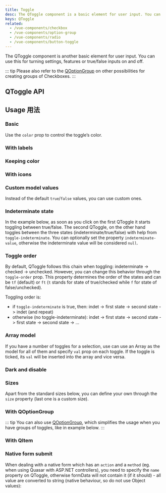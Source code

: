 ```yaml
---
title: Toggle
desc: The QToggle component is a basic element for user input. You can use it for turning settings, features or true/false inputs on and off.
keys: QToggle
related:
  - /vue-components/checkbox
  - /vue-components/option-group
  - /vue-components/radio
  - /vue-components/button-toggle
---
```

The QToggle component is another basic element for user input. You can use this for turning settings, features or true/false inputs on and off.

::: tip
Please also refer to the [QOptionGroup](/vue-components/option-group) on other possibilities for creating groups of Checkboxes.
:::

## QToggle API

<doc-api file="QToggle" />

## Usage 用法

### Basic

Use the `color` prop to control the toggle’s color.

<doc-example title="Basic" file="QToggle/Standard" />

### With labels

<doc-example title="With labels" file="QToggle/Labels" />

### Keeping color

<doc-example title="Keep color" file="QToggle/KeepColor" />

### With icons

<doc-example title="Icons" file="QToggle/Icons" />

### Custom model values

Instead of the default `true`/`false` values, you can use custom ones.

<doc-example title="Custom model values" file="QToggle/CustomValues" />

### Indeterminate state

In the example below, as soon as you click on the first QToggle it starts toggling between true/false. The second QToggle, on the other hand toggles between the three states (indeterminate/true/false) with help from `toggle-indeterminate`. You can optionally set the property `indeterminate-value`, otherwise the indeterminate value will be considered `null`.

<doc-example title="Indeterminate state" file="QToggle/IndeterminateState" />

### Toggle order

By default, QToggle follows this chain when toggling: indeterminate -> checked -> unchecked. However, you can change this behavior through the `toggle-order` prop. This property determines the order of the states and can be `tf` (default) or `ft` (`t` stands for state of true/checked while `f` for state of false/unchecked).

Toggling order is:

* if `toggle-indeterminate` is true, then: indet -> first state -> second state -> indet (and repeat)
* otherwise (no toggle-indeterminate): indet -> first state -> second state -> first state -> second state -> ...

<doc-example title="Toggle order" file="QToggle/ToggleOrder" />

### Array model

If you have a number of toggles for a selection, use can use an Array as the model for all of them and specify `val` prop on each toggle. If the toggle is ticked, its `val` will be inserted into the array and vice versa.

<doc-example title="Array model" file="QToggle/ArrayValue" />

### Dark and disable

<doc-example title="On a dark background" file="QToggle/DarkBackground" dark />

<doc-example title="Disabled state" file="QToggle/Disabled" />

### Sizes

Apart from the standard sizes below, you can define your own through the `size` property (last one is a custom size).

<doc-example title="Standard sizes" file="QToggle/StandardSizes" />

### With QOptionGroup

::: tip
You can also use [QOptionGroup](/vue-components/option-group), which simplifies the usage when you have groups of toggles, like in example below.
:::

<doc-example title="Usage with QOptionGroup" file="QToggle/OptionGroup" />

### With QItem

<doc-example title="With QItem" file="QToggle/List" />

### Native form submit

When dealing with a native form which has an `action` and a `method` (eg. when using Quasar with ASP.NET controllers), you need to specify the `name` property on QToggle, otherwise formData will not contain it (if it should) - all value are converted to string (native behaviour, so do not use Object values):

<doc-example title="Native form" file="QToggle/NativeForm" />

